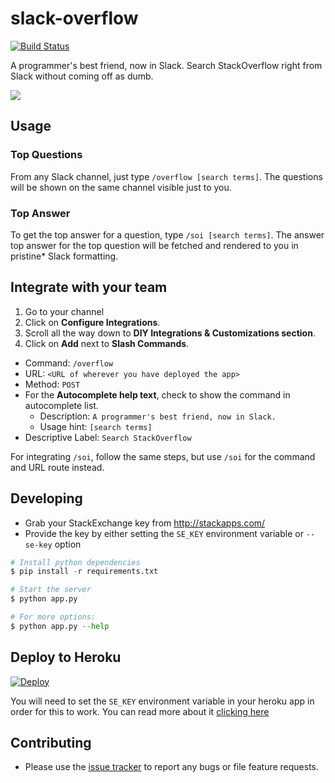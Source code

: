 # slack-overflow

[![Build Status](https://travis-ci.org/hfaran/slack-overflow.svg?branch=develop)](https://travis-ci.org/hfaran/slack-overflow)

A programmer's best friend, now in Slack. Search StackOverflow right from Slack without coming off as dumb.

![](http://i.imgur.com/c9HuKw8.gif)


## Usage

### Top Questions

From any Slack channel, just type `/overflow [search terms]`. The questions will be shown on the same channel visible just to you.

### Top Answer

To get the top answer for a question, type `/soi [search terms]`. The answer
top answer for the top question will be fetched and rendered to you
in pristine\* Slack formatting.


## Integrate with your team

1. Go to your channel
2. Click on **Configure Integrations**.
3. Scroll all the way down to **DIY Integrations & Customizations section**.
4. Click on **Add** next to **Slash Commands**.
  - Command: `/overflow`
  - URL: `<URL of wherever you have deployed the app>`
  - Method: `POST`
  - For the **Autocomplete help text**, check to show the command in autocomplete list.
    - Description: `A programmer's best friend, now in Slack.`
    - Usage hint: `[search terms]`
  - Descriptive Label: `Search StackOverflow`

For integrating `/soi`, follow the same steps, but use `/soi` for the command
and URL route instead.

## Developing

* Grab your StackExchange key from http://stackapps.com/
* Provide the key by either setting the `SE_KEY` environment variable or
`--se-key` option

```python
# Install python dependencies
$ pip install -r requirements.txt

# Start the server
$ python app.py

# For more options:
$ python app.py --help
```

## Deploy to Heroku

[![Deploy](https://www.herokucdn.com/deploy/button.png)](https://heroku.com/deploy)

You will need to set the `SE_KEY` environment variable in your heroku app in order for this to work. You can read more about it [clicking here](https://devcenter.heroku.com/articles/config-vars#setting-up-config-vars-for-a-deployed-application)


## Contributing

- Please use the [issue tracker](https://github.com/hfaran/slack-overflow/issues) to report any bugs or file feature requests.
